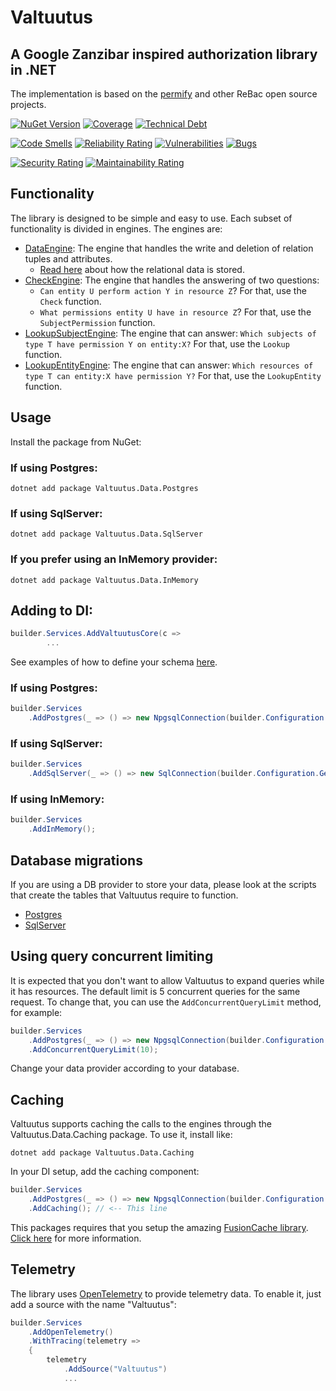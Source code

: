 # Valtuutus

## A Google Zanzibar inspired authorization library in .NET

The implementation is based on the [permify](https://github.com/Permify/permify) and other ReBac open source projects.


[![NuGet Version](https://img.shields.io/nuget/vpre/Valtuutus.Core?logo=nuget)](https://www.nuget.org/packages?q=Valtuutus&includeComputedFrameworks=true&prerel=true&sortby=relevance)
[![Coverage](https://sonarcloud.io/api/project_badges/measure?project=valtuutus_valtuutus&metric=coverage)](https://sonarcloud.io/summary/new_code?id=valtuutus_valtuutus)
[![Technical Debt](https://sonarcloud.io/api/project_badges/measure?project=valtuutus_valtuutus&metric=sqale_index)](https://sonarcloud.io/summary/new_code?id=valtuutus_valtuutus)

[![Code Smells](https://sonarcloud.io/api/project_badges/measure?project=valtuutus_valtuutus&metric=code_smells)](https://sonarcloud.io/summary/new_code?id=valtuutus_valtuutus)
[![Reliability Rating](https://sonarcloud.io/api/project_badges/measure?project=valtuutus_valtuutus&metric=reliability_rating)](https://sonarcloud.io/summary/new_code?id=valtuutus_valtuutus)
[![Vulnerabilities](https://sonarcloud.io/api/project_badges/measure?project=valtuutus_valtuutus&metric=vulnerabilities)](https://sonarcloud.io/summary/new_code?id=valtuutus_valtuutus)
[![Bugs](https://sonarcloud.io/api/project_badges/measure?project=valtuutus_valtuutus&metric=bugs)](https://sonarcloud.io/summary/new_code?id=valtuutus_valtuutus)

[![Security Rating](https://sonarcloud.io/api/project_badges/measure?project=valtuutus_valtuutus&metric=security_rating)](https://sonarcloud.io/summary/new_code?id=valtuutus_valtuutus)
[![Maintainability Rating](https://sonarcloud.io/api/project_badges/measure?project=valtuutus_valtuutus&metric=sqale_rating)](https://sonarcloud.io/summary/new_code?id=valtuutus_valtuutus)

## Functionality
The library is designed to be simple and easy to use. Each subset of functionality is divided in engines. The engines are:
- [DataEngine](src/Valtuutus.Core/DataEngine.cs): The engine that handles the write and deletion of relation tuples and attributes.
  - [Read here](Storing%20Data.md) about how the relational data is stored.
- [CheckEngine](src/Valtuutus.Core/CheckEngine.cs): The engine that handles the answering of two questions:
  - `Can entity U perform action Y in resource Z`? For that, use the `Check` function.
  - `What permissions entity U have in resource Z`? For that, use the `SubjectPermission` function.
- [LookupSubjectEngine](src/Valtuutus.Core/LookupSubjectEngine.cs): The engine that can answer: `Which subjects of type T have permission Y on entity:X?` For that, use the `Lookup` function.
- [LookupEntityEngine](src/Valtuutus.Core/LookupEntityEngine.cs): The engine that can answer: `Which resources of type T can entity:X have permission Y?` For that, use the `LookupEntity` function.

## Usage
Install the package from NuGet:

### If using Postgres:
```shell
dotnet add package Valtuutus.Data.Postgres
```

### If using SqlServer:
```shell
dotnet add package Valtuutus.Data.SqlServer
```

### If you prefer using an InMemory provider:
```shell
dotnet add package Valtuutus.Data.InMemory
```

## Adding to DI:
```csharp
builder.Services.AddValtuutusCore(c =>
        ... 
```
See examples of how to define your schema [here](Modeling%20Authorization.md).

### If using Postgres:
```csharp
builder.Services
    .AddPostgres(_ => () => new NpgsqlConnection(builder.Configuration.GetConnectionString("PostgresDb")!));
```

### If using SqlServer:
```csharp
builder.Services
    .AddSqlServer(_ => () => new SqlConnection(builder.Configuration.GetConnectionString("SqlServerDb")!));
```

### If using InMemory:
```csharp
builder.Services
    .AddInMemory();
```

## Database migrations
If you are using a DB provider to store your data, please look at the scripts that create the tables that Valtuutus require to function.
- [Postgres](src/Valtuutus.Data.Postgres/Database/migrations/20240221201712_initial.sql)
- [SqlServer](src/Valtuutus.Data.SqlServer/Database/migrations/20240224120604_initial.sql)
## Using query concurrent limiting
It is expected that you don't want to allow Valtuutus to expand queries while it has resources. The default limit is 5 concurrent queries for the same request. To change that, you can use the `AddConcurrentQueryLimit` method, for example:
```csharp
builder.Services
    .AddPostgres(_ => () => new NpgsqlConnection(builder.Configuration.GetConnectionString("PostgresDb")!)) // Replace this with any provider you want
    .AddConcurrentQueryLimit(10);
```
Change your data provider according to your database.

## Caching
Valtuutus supports caching the calls to the engines through the Valtuutus.Data.Caching package.
To use it, install like:
```shell
dotnet add package Valtuutus.Data.Caching
```
In your DI setup, add the caching component:
```csharp
builder.Services
    .AddPostgres(_ => () => new NpgsqlConnection(builder.Configuration.GetConnectionString("PostgresDb")!)) // Replace this with any provider you want
    .AddCaching(); // <-- This line
```

This packages requires that you setup the amazing [FusionCache library](https://github.com/ZiggyCreatures/FusionCache).
[Click here](Caching.md) for more information.

## Telemetry
The library uses [OpenTelemetry](https://opentelemetry.io/) to provide telemetry data. To enable it, just add a source with the name "Valtuutus":
```csharp
builder.Services
    .AddOpenTelemetry()
    .WithTracing(telemetry =>
    {
        telemetry
            .AddSource("Valtuutus")
            ...
```